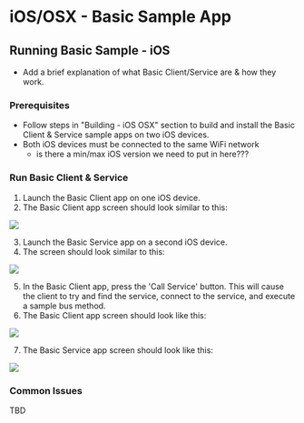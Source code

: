 # iOS/OSX - Basic Sample App

## Running Basic Sample - iOS

* Add a brief explanation of what Basic Client/Service are & how they work.

### Prerequisites

* Follow steps in "Building - iOS OSX" section to build and install the Basic Client & Service sample apps on two iOS devices.
* Both iOS devices must be connected to the same WiFi network
  * is there a min/max iOS version we need to put in here???

### Run Basic Client & Service
1. Launch the Basic Client app on one iOS device.
2. The Basic Client app screen should look similar to this:

  ![][basic-client-screen-1]

3. Launch the Basic Service app on a second iOS device.
4. The screen should look similar to this:

  ![][basic-service-screen-1]

5. In the Basic Client app, press the 'Call Service' button. This will cause the client to try and find the service, connect to the service, and execute a sample bus method.
6. The Basic Client app screen should look like this:

  ![][basic-client-screen-3]

7. The Basic Service app screen should look like this:

  ![][basic-service-screen-2]

### Common Issues

TBD

[basic-client-screen-1]: /files/develop/run-sample-apps/ios-basic-sample/ios-basic-client-1.png
[basic-client-screen-2]: /files/develop/run-sample-apps/ios-basic-sample/ios-basic-client-2.png
[basic-client-screen-3]: /files/develop/run-sample-apps/ios-basic-sample/ios-basic-client-3.png
[basic-service-screen-1]: /files/develop/run-sample-apps/ios-basic-sample/ios-basic-service-1.png
[basic-service-screen-2]: /files/develop/run-sample-apps/ios-basic-sample/ios-basic-service-2.png
